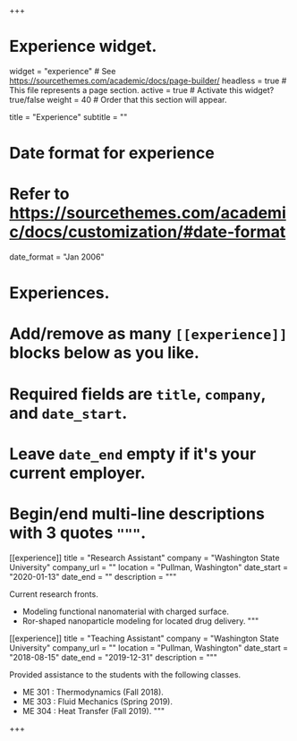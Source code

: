 +++
# Experience widget.
widget = "experience"  # See https://sourcethemes.com/academic/docs/page-builder/
headless = true  # This file represents a page section.
active = true  # Activate this widget? true/false
weight = 40  # Order that this section will appear.

title = "Experience"
subtitle = ""

# Date format for experience
#   Refer to https://sourcethemes.com/academic/docs/customization/#date-format
date_format = "Jan 2006"

# Experiences.
#   Add/remove as many `[[experience]]` blocks below as you like.
#   Required fields are `title`, `company`, and `date_start`.
#   Leave `date_end` empty if it's your current employer.
#   Begin/end multi-line descriptions with 3 quotes `"""`.
[[experience]]
  title = "Research Assistant"
  company = "Washington State University"
  company_url = ""
  location = "Pullman, Washington"
  date_start = "2020-01-13"
  date_end = ""
  description = """
  
Current research fronts.

  * Modeling functional nanomaterial with charged surface.
  * Ror-shaped nanoparticle modeling for located drug delivery.
  """

[[experience]]
  title = "Teaching Assistant"
  company = "Washington State University"
  company_url = ""
  location = "Pullman, Washington"
  date_start = "2018-08-15"
  date_end = "2019-12-31"
  description = """
  
Provided assistance to the students with the following classes.
  
  * ME 301 : Thermodynamics (Fall 2018).
  * ME 303 : Fluid Mechanics (Spring 2019).
  * ME 304 : Heat Transfer (Fall 2019).
  """

+++

